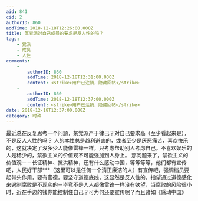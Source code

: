 ```yaml
---
aid: 841
cid: 2
authorID: 860
addTime: 2018-12-18T12:26:00.000Z
title: 某党派对自己成员的要求是反人性的吗？
tags:
    - 党派
    - 成员
    - 人性
comments:
    -
        authorID: 860
        addTime: 2018-12-18T12:31:00.000Z
        content: <strike>用户已注销，隐藏回帖</strike>
    -
        authorID: 860
        addTime: 2018-12-18T12:37:00.000Z
        content: <strike>用户已注销，隐藏回帖</strike>
date: 2018-12-18T12:37:00.000Z
category: 时政
---
```


最近总在反复思考一个问题，某党派严于律己？对自己要求高（至少看起来是），不是反人人性的吗？ 人的本性总是趋利避害的，或者至少是厌恶痛苦，喜欢快乐的，这就决定了没多少人能像雷锋一样，只考虑帮助别人考虑自己。不喜欢娱乐的人是稀少的，禁欲主义的价值观不可能强加到人身上。 那问题来了，禁欲主义的价值观－－长征精神、抗洪精神，还有什么感动中国，等等等等，他们都有宣传吧，人民好干部\*\*\*（这里可以是任何一个清正廉洁的人）有宣传吧，强调档员要起带头作用，要有官德，要坚守道德底线，这显然是反人性的，指望通过道德感化来遏制腐败是不现实的－毕竟不是人人都像雷锋一样没有欲望，当腐败的风险很小时，近在手边的钱你能控制住自己？可为何还要宣传呢？而且诸如《感动中国》
